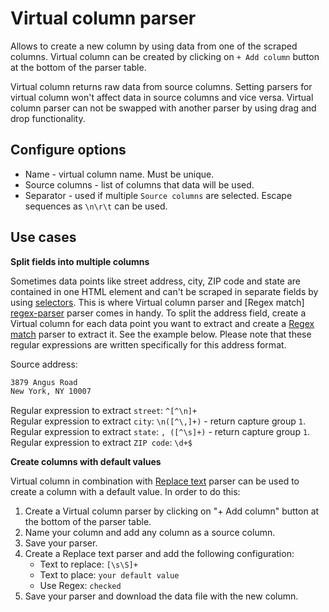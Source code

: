 # Virtual column parser
Allows to create a new column by using data from one of the scraped columns. Virtual column can be created by clicking on 
`+ Add column` button at the bottom of the parser table.

Virtual column returns raw data from source columns. Setting parsers for virtual column won't affect data in source 
columns and vice versa. Virtual column parser can not be swapped with another parser by using drag and drop functionality.

## Configure options
 * Name - virtual column name. Must be unique.
 * Source columns - list of columns that data will be used.
 * Separator - used if multiple `Source columns` are selected. Escape sequences as `\n\r\t` can be used.
 
## Use cases
**Split fields into multiple columns**  

Sometimes data points like street address, city, ZIP code and state are contained in one HTML element and can't be 
scraped in separate fields by using [selectors][selectors]. This is where Virtual column parser and [Regex match]
[regex-parser] parser comes in handy. To split the address field, create a Virtual column for each data point you want to
extract and create a [Regex match][regex-parser] parser to extract it. See the example below. Please note that these regular 
expressions are written specifically for this address format.

Source address: 
```html
3879 Angus Road
New York, NY 10007
```

Regular expression to extract `street`: `^[^\n]+`  
Regular expression to extract `city`: `\n([^\,]+)` - return capture group `1`.  
Regular expression to extract `state`: `, ([^\s]+)` - return capture group `1`.  
Regular expression to extract `ZIP code`: `\d+$`


**Create columns with default values**  

Virtual column in combination with [Replace text][replace-parser] parser can be used to create a column with a default 
value. In order to do this:  

1. Create a Virtual column parser by clicking on "+ Add column" button at the bottom of the parser table.
2. Name your column and add any column as a source column.
3. Save your parser.
4. Create a Replace text parser and add the following configuration: 
    * Text to replace: `[\s\S]+`  
    * Text to place: `your default value`  
    * Use Regex: `checked`
5. Save your parser and download the data file with the new column.

[replace-parser]: Replace%20parser.md
[selectors]: ../Selectors.md
[regex-parser]: Regex%20parser.md
